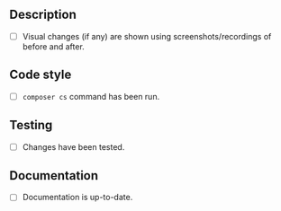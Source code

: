<!-- Please fill the entire template and make sure that all checkboxes are checked. -->

## Description

<!-- Explain the goal of this pull request by describing the issue it fixes or the need for the new or updated functionality. -->

<!-- Replace this comment with your description. -->

- [ ] Visual changes (if any) are shown using screenshots/recordings of before and after.

## Code style

<!-- Make sure code style follows the rest of the codebase. -->

- [ ] `composer cs` command has been run.

## Testing

<!-- Ensure changes in this PR don't break existing functionality by testing it properly, either manually or by adding software tests. -->

- [ ] Changes have been tested.

## Documentation

<!-- If new functionality has been added or existing functionality changed, please update the documentation. -->

- [ ] Documentation is up-to-date.
